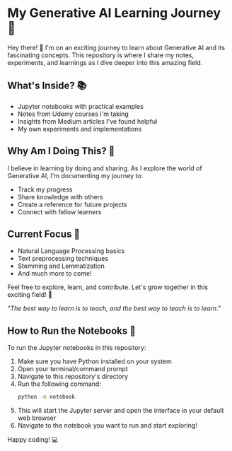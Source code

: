 # My Generative AI Learning Journey 🚀

Hey there! 👋 I'm on an exciting journey to learn about Generative AI and its fascinating concepts. This repository is where I share my notes, experiments, and learnings as I dive deeper into this amazing field.

## What's Inside? 📚

- Jupyter notebooks with practical examples
- Notes from Udemy courses I'm taking
- Insights from Medium articles I've found helpful
- My own experiments and implementations

## Why Am I Doing This? 🤔

I believe in learning by doing and sharing. As I explore the world of Generative AI, I'm documenting my journey to:

- Track my progress
- Share knowledge with others
- Create a reference for future projects
- Connect with fellow learners

## Current Focus 🎯

- Natural Language Processing basics
- Text preprocessing techniques
- Stemming and Lemmatization
- And much more to come!

Feel free to explore, learn, and contribute. Let's grow together in this exciting field! 🌱

_"The best way to learn is to teach, and the best way to teach is to learn."_

## How to Run the Notebooks 📝

To run the Jupyter notebooks in this repository:

1. Make sure you have Python installed on your system
2. Open your terminal/command prompt
3. Navigate to this repository's directory
4. Run the following command:
   ```bash
   python -m notebook
   ```
5. This will start the Jupyter server and open the interface in your default web browser
6. Navigate to the notebook you want to run and start exploring!

Happy coding! 💻
